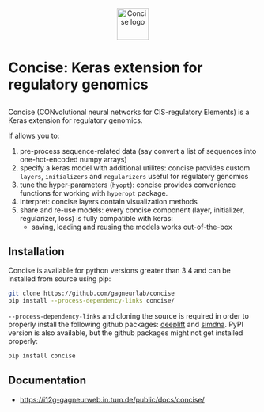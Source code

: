<div align="center">
    <img src="img/concise_logo_text.jpg" alt="Concise logo" height="64" width="64">
</div>

# Concise: Keras extension for regulatory genomics

## 

Concise (CONvolutional neural networks for CIS-regulatory Elements) is a Keras extension for regulatory genomics. 

If allows you to:

1. pre-process sequence-related data (say convert a list of sequences into one-hot-encoded numpy arrays)
2. specify a keras model with additional utilites: concise provides custom `layers`, `initializers` and `regularizers` useful for regulatory genomics
3. tune the hyper-parameters (`hyopt`): concise provides convenience functions for working with `hyperopt` package.
4. interpret: concise layers contain visualization methods
5. share and re-use models: every concise component (layer, initializer, regularizer, loss) is fully compatible with keras:
    -  saving, loading and reusing the models works out-of-the-box

<!-- TODO - include image of concise -->


## Installation

Concise is available for python versions greater than 3.4 and can be installed from source using pip:<!-- PyPI using `pip`: -->

```sh
git clone https://github.com/gagneurlab/concise
pip install --process-dependency-links concise/
```

`--process-dependency-links` and cloning the source is required in order to properly install the following github packages: [deeplift](https://github.com/kundajelab/deeplift) and [simdna](https://github.com/kundajelab/simdna/tarball/0.2#egg=simdna-0.2). PyPI version is also available, but the github packages might not get installed properly:

```sh
pip install concise
```

<!-- Make sure your keras is installed properly and configured with the backend of choice. -->

## Documentation

- <https://i12g-gagneurweb.in.tum.de/public/docs/concise/>



